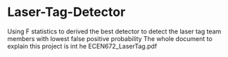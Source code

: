 # Laser-Tag-Detector
Using F statistics to derived the best detector to detect the laser tag team members with lowest false positive probability
The whole document to explain this project is int he ECEN672_LaserTag.pdf
